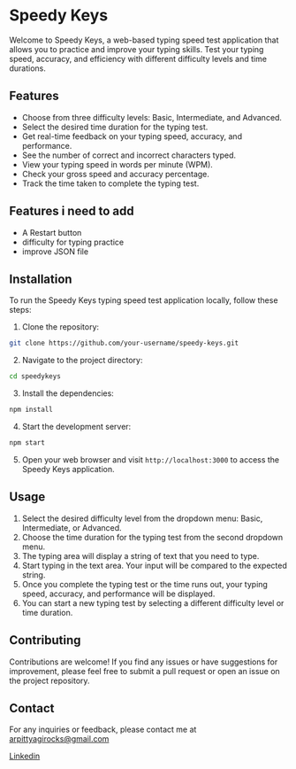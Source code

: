 # Speedy Keys

Welcome to Speedy Keys, a web-based typing speed test application that allows you to practice and improve your typing skills. Test your typing speed, accuracy, and efficiency with different difficulty levels and time durations.
<!-- 
![Speedy Keys Typing Speed Test](screenshot.png) -->

## Features

- Choose from three difficulty levels: Basic, Intermediate, and Advanced.
- Select the desired time duration for the typing test.
- Get real-time feedback on your typing speed, accuracy, and performance.
- See the number of correct and incorrect characters typed.
- View your typing speed in words per minute (WPM).
- Check your gross speed and accuracy percentage.
- Track the time taken to complete the typing test.

<!-- ## Demo

You can try out the live demo of the Speedy Keys application [here](https://your-demo-url.com). -->
## Features i need to add

- A Restart button
- difficulty for typing practice
- improve JSON file



## Installation

To run the Speedy Keys typing speed test application locally, follow these steps:

1. Clone the repository:

```bash
git clone https://github.com/your-username/speedy-keys.git
```

2. Navigate to the project directory:

```bash
cd speedykeys
```

3. Install the dependencies:

```bash
npm install
```

4. Start the development server:

```bash
npm start
```

5. Open your web browser and visit `http://localhost:3000` to access the Speedy Keys application.

## Usage

1. Select the desired difficulty level from the dropdown menu: Basic, Intermediate, or Advanced.
2. Choose the time duration for the typing test from the second dropdown menu.
3. The typing area will display a string of text that you need to type.
4. Start typing in the text area. Your input will be compared to the expected string.
5. Once you complete the typing test or the time runs out, your typing speed, accuracy, and performance will be displayed.
6. You can start a new typing test by selecting a different difficulty level or time duration.

## Contributing

Contributions are welcome! If you find any issues or have suggestions for improvement, please feel free to submit a pull request or open an issue on the project repository.

<!-- ## License

The Speedy Keys Typing Speed Test application is licensed under the [MIT License](LICENSE). -->


## Contact

For any inquiries or feedback, please contact me at arpittyagirocks@gmail.com

[Linkedin](https://www.linkedin.com/in/arpittyagirocks/)



